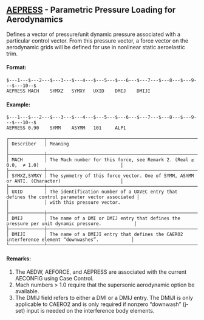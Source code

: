 ## [AEPRESS](https://nexus.hexagon.com/documentationcenter/bundle/MSC_Nastran_2022.4/page/Nastran_Combined_Book/qrg/bulkab/TOC.AEPRESS.xhtml) - Parametric Pressure Loading for Aerodynamics

Defines a vector of pressure/unit dynamic pressure associated with a particular control vector. From this pressure vector, a force vector on the aerodynamic grids will be defined for use in nonlinear static aeroelastic trim.

#### Format:

```nastran
$---1---$---2---$---3---$---4---$---5---$---6---$---7---$---8---$---9---$---10--$
AEPRESS MACH    SYMXZ   SYMXY   UXID    DMIJ    DMIJI                           
```

#### Example:

```nastran
$---1---$---2---$---3---$---4---$---5---$---6---$---7---$---8---$---9---$---10--$
AEPRESS 0.90    SYMM    ASYMM   101     ALP1                                    
```

```text
┌─────────────┬─────────────────────────────────────────────────────────────────────────────────────────────────┐
│ Describer   │ Meaning                                                                                         │
├─────────────┼─────────────────────────────────────────────────────────────────────────────────────────────────┤
│ MACH        │ The Mach number for this force, see Remark 2. (Real ≥ 0.0,  ≠ 1.0)                              │
├─────────────┼─────────────────────────────────────────────────────────────────────────────────────────────────┤
│ SYMXZ,SYMXY │ The symmetry of this force vector. One of SYMM, ASYMM or ANTI. (Character)                      │
├─────────────┼─────────────────────────────────────────────────────────────────────────────────────────────────┤
│ UXID        │ The identification number of a UXVEC entry that defines the control parameter vector associated │
│             │ with this pressure vector.                                                                      │
├─────────────┼─────────────────────────────────────────────────────────────────────────────────────────────────┤
│ DMIJ        │ The name of a DMI or DMIJ entry that defines the pressure per unit dynamic pressure.            │
├─────────────┼─────────────────────────────────────────────────────────────────────────────────────────────────┤
│ DMIJI       │ The name of a DMIJI entry that defines the CAERO2 interference element “downwashes”.            │
└─────────────┴─────────────────────────────────────────────────────────────────────────────────────────────────┘
```

#### Remarks:

1. The AEDW, AEFORCE, and AEPRESS are associated with the current AECONFIG using Case Control.
2. Mach numbers > 1.0 require that the supersonic aerodynamic option be available.
3. The DMIJ field refers to either a DMI or a DMIJ entry. The DMIJI is only applicable to CAERO2 and is only required if nonzero “downwash” (j-set) input is needed on the interference body elements.
